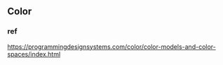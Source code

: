 ## Color 




### ref
https://programmingdesignsystems.com/color/color-models-and-color-spaces/index.html
